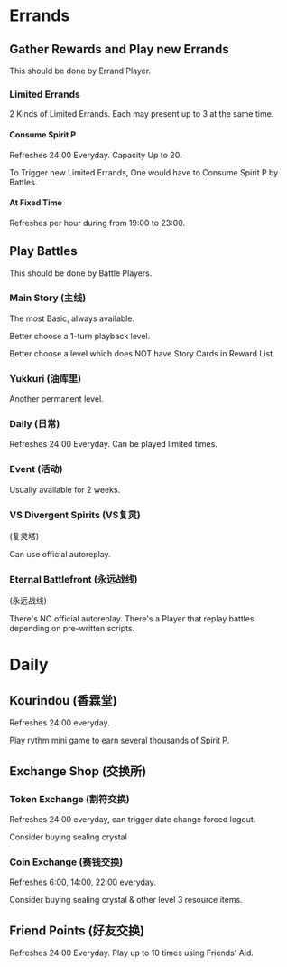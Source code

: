 # Errands


## Gather Rewards and Play new Errands

This should be done by Errand Player.

### Limited Errands

2 Kinds of Limited Errands. Each may present up to 3 at the same time. 

#### Consume Spirit P

Refreshes 24:00 Everyday. Capacity Up to 20. 

To Trigger new Limited Errands, One would have to Consume Spirit P by Battles.

#### At Fixed Time

Refreshes per hour during from 19:00 to 23:00. 

## Play Battles

This should be done by Battle Players.

### Main Story (主线)

The most Basic, always available. 

Better choose a 1-turn playback level.

Better choose a level which does NOT have Story Cards in Reward List.

### Yukkuri (油库里)

Another permanent level.

### Daily (日常)

Refreshes 24:00 Everyday. Can be played limited times. 

### Event (活动)

Usually available for 2 weeks.

### VS Divergent Spirits (VS复灵)

(复灵塔)

Can use official autoreplay. 

### Eternal Battlefront (永远战线)

(永远战线)

There's NO official autoreplay. There's a Player that replay battles depending on pre-written scripts. 

# Daily

## Kourindou (香霖堂)

Refreshes 24:00 everyday.

Play rythm mini game to earn several thousands of Spirit P.

## Exchange Shop (交换所)

### Token Exchange (割符交换)

Refreshes 24:00 everyday, can trigger date change forced logout.

Consider buying sealing crystal

### Coin Exchange (赛钱交换)

Refreshes 6:00, 14:00, 22:00 everyday. 

Consider buying sealing crystal & other level 3 resource items.

## Friend Points (好友交换)

Refreshes 24:00 Everyday. Play up to 10 times using Friends' Aid. 
